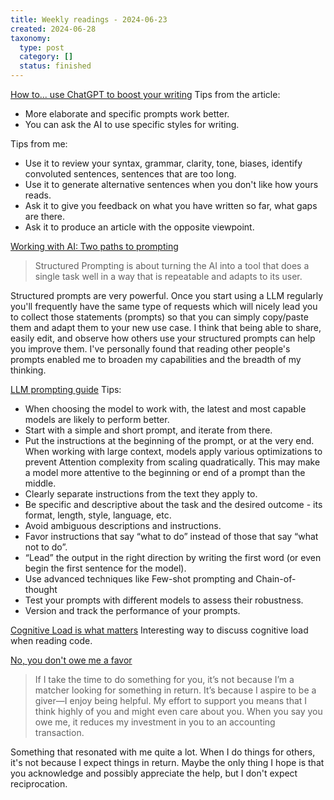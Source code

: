```yaml
---
title: Weekly readings - 2024-06-23
created: 2024-06-28
taxonomy:
  type: post
  category: []
  status: finished
---
```


[How to... use ChatGPT to boost your writing](https://oneusefulthing.substack.com/p/how-to-use-chatgpt-to-boost-your)
Tips from the article:
* More elaborate and specific prompts work better.
* You can ask the AI to use specific styles for writing.

Tips from me:
* Use it to review your syntax, grammar, clarity, tone, biases, identify convoluted sentences, sentences that are too long. 
* Use it to generate alternative sentences when you don't like how yours reads.
* Ask it to give you feedback on what you have written so far, what gaps are there.
* Ask it to produce an article with the opposite viewpoint.

[Working with AI: Two paths to prompting](https://www.oneusefulthing.org/p/working-with-ai-two-paths-to-prompting)
> Structured Prompting is about turning the AI into a tool that does a single task well in a way that is repeatable and adapts to its user.

Structured prompts are very powerful. Once you start using a LLM regularly you'll frequently have the same type of requests which will nicely lead you to collect those statements (prompts) so that you can simply copy/paste them and adapt them to your new use case. I think that being able to share, easily edit, and observe how others use your structured prompts can help you improve them. I've personally found that reading other people's prompts enabled me to broaden my capabilities and the breadth of my thinking.

[LLM prompting guide](https://huggingface.co/docs/transformers/main/en/tasks/prompting)
Tips: 
* When choosing the model to work with, the latest and most capable models are likely to perform better.
* Start with a simple and short prompt, and iterate from there.
* Put the instructions at the beginning of the prompt, or at the very end. When working with large context, models apply various optimizations to prevent Attention complexity from scaling quadratically. This may make a model more attentive to the beginning or end of a prompt than the middle.
* Clearly separate instructions from the text they apply to.
* Be specific and descriptive about the task and the desired outcome - its format, length, style, language, etc.
* Avoid ambiguous descriptions and instructions.
* Favor instructions that say “what to do” instead of those that say “what not to do”.
* “Lead” the output in the right direction by writing the first word (or even begin the first sentence for the model).
* Use advanced techniques like Few-shot prompting and Chain-of-thought
* Test your prompts with different models to assess their robustness.
* Version and track the performance of your prompts.

[Cognitive Load is what matters](https://github.com/zakirullin/cognitive-load/blob/main/README.md)
Interesting way to discuss cognitive load when reading code.

[No, you don't owe me a favor](https://adamgrant.substack.com/p/no-you-dont-owe-me-a-favor)
> If I take the time to do something for you, it’s not because I’m a matcher looking for something in return. It’s because I aspire to be a giver—I enjoy being helpful. My effort to support you means that I think highly of you and might even care about you. When you say you owe me, it reduces my investment in you to an accounting transaction.

Something that resonated with me quite a lot. When I do things for others, it's not because I expect things in return. Maybe the only thing I hope is that you acknowledge and possibly appreciate the help, but I don't expect reciprocation.
